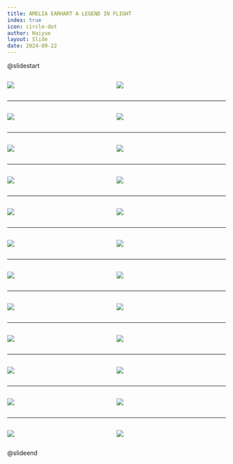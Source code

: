```yaml
---
title: AMELIA EARHART A LEGEND IN FLIGHT
index: true
icon: circle-dot
author: Haiyue
layout: Slide
date: 2024-09-22
---
```

 
@slidestart

<div style="display:flex">
<div style="flex:1">

![](https://raw.githubusercontent.com/yclord/reading/refs/heads/master/english/Level-W/AMELIA%20EARHART%20A%20LEGEND%20IN%20FLIGHT/001.webp)
</div>
<div style="flex:1">

![](https://raw.githubusercontent.com/yclord/reading/refs/heads/master/english/Level-W/AMELIA%20EARHART%20A%20LEGEND%20IN%20FLIGHT/002.webp)
</div>
</div>

---

<div style="display:flex">
<div style="flex:1">

![](https://raw.githubusercontent.com/yclord/reading/refs/heads/master/english/Level-W/AMELIA%20EARHART%20A%20LEGEND%20IN%20FLIGHT/003.webp)
</div>
<div style="flex:1">

![](https://raw.githubusercontent.com/yclord/reading/refs/heads/master/english/Level-W/AMELIA%20EARHART%20A%20LEGEND%20IN%20FLIGHT/004.webp)
</div>
</div>

---

<div style="display:flex">
<div style="flex:1">

![](https://raw.githubusercontent.com/yclord/reading/refs/heads/master/english/Level-W/AMELIA%20EARHART%20A%20LEGEND%20IN%20FLIGHT/005.webp)
</div>
<div style="flex:1">

![](https://raw.githubusercontent.com/yclord/reading/refs/heads/master/english/Level-W/AMELIA%20EARHART%20A%20LEGEND%20IN%20FLIGHT/006.webp)
</div>
</div>

---

<div style="display:flex">
<div style="flex:1">

![](https://raw.githubusercontent.com/yclord/reading/refs/heads/master/english/Level-W/AMELIA%20EARHART%20A%20LEGEND%20IN%20FLIGHT/007.webp)
</div>
<div style="flex:1">

![](https://raw.githubusercontent.com/yclord/reading/refs/heads/master/english/Level-W/AMELIA%20EARHART%20A%20LEGEND%20IN%20FLIGHT/008.webp)
</div>
</div>

---

<div style="display:flex">
<div style="flex:1">

![](https://raw.githubusercontent.com/yclord/reading/refs/heads/master/english/Level-W/AMELIA%20EARHART%20A%20LEGEND%20IN%20FLIGHT/009.webp)
</div>
<div style="flex:1">

![](https://raw.githubusercontent.com/yclord/reading/refs/heads/master/english/Level-W/AMELIA%20EARHART%20A%20LEGEND%20IN%20FLIGHT/010.webp)
</div>
</div>

---

<div style="display:flex">
<div style="flex:1">

![](https://raw.githubusercontent.com/yclord/reading/refs/heads/master/english/Level-W/AMELIA%20EARHART%20A%20LEGEND%20IN%20FLIGHT/011.webp)
</div>
<div style="flex:1">

![](https://raw.githubusercontent.com/yclord/reading/refs/heads/master/english/Level-W/AMELIA%20EARHART%20A%20LEGEND%20IN%20FLIGHT/012.webp)
</div>
</div>

---

<div style="display:flex">
<div style="flex:1">

![](https://raw.githubusercontent.com/yclord/reading/refs/heads/master/english/Level-W/AMELIA%20EARHART%20A%20LEGEND%20IN%20FLIGHT/013.webp)
</div>
<div style="flex:1">

![](https://raw.githubusercontent.com/yclord/reading/refs/heads/master/english/Level-W/AMELIA%20EARHART%20A%20LEGEND%20IN%20FLIGHT/014.webp)
</div>
</div>

---

<div style="display:flex">
<div style="flex:1">

![](https://raw.githubusercontent.com/yclord/reading/refs/heads/master/english/Level-W/AMELIA%20EARHART%20A%20LEGEND%20IN%20FLIGHT/015.webp)
</div>
<div style="flex:1">

![](https://raw.githubusercontent.com/yclord/reading/refs/heads/master/english/Level-W/AMELIA%20EARHART%20A%20LEGEND%20IN%20FLIGHT/016.webp)
</div>
</div>

---

<div style="display:flex">
<div style="flex:1">

![](https://raw.githubusercontent.com/yclord/reading/refs/heads/master/english/Level-W/AMELIA%20EARHART%20A%20LEGEND%20IN%20FLIGHT/017.webp)
</div>
<div style="flex:1">

![](https://raw.githubusercontent.com/yclord/reading/refs/heads/master/english/Level-W/AMELIA%20EARHART%20A%20LEGEND%20IN%20FLIGHT/018.webp)
</div>
</div>

---

<div style="display:flex">
<div style="flex:1">

![](https://raw.githubusercontent.com/yclord/reading/refs/heads/master/english/Level-W/AMELIA%20EARHART%20A%20LEGEND%20IN%20FLIGHT/019.webp)
</div>
<div style="flex:1">

![](https://raw.githubusercontent.com/yclord/reading/refs/heads/master/english/Level-W/AMELIA%20EARHART%20A%20LEGEND%20IN%20FLIGHT/020.webp)
</div>
</div>

---

<div style="display:flex">
<div style="flex:1">

![](https://raw.githubusercontent.com/yclord/reading/refs/heads/master/english/Level-W/AMELIA%20EARHART%20A%20LEGEND%20IN%20FLIGHT/021.webp)
</div>
<div style="flex:1">

![](https://raw.githubusercontent.com/yclord/reading/refs/heads/master/english/Level-W/AMELIA%20EARHART%20A%20LEGEND%20IN%20FLIGHT/022.webp)
</div>
</div>

---

<div style="display:flex">
<div style="flex:1">

![](https://raw.githubusercontent.com/yclord/reading/refs/heads/master/english/Level-W/AMELIA%20EARHART%20A%20LEGEND%20IN%20FLIGHT/023.webp)
</div>
<div style="flex:1">

![](https://raw.githubusercontent.com/yclord/reading/refs/heads/master/english/Level-W/AMELIA%20EARHART%20A%20LEGEND%20IN%20FLIGHT/024.webp)
</div>
</div>

@slideend
